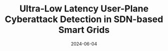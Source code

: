 ---
title: "Ultra-Low Latency User-Plane Cyberattack Detection in SDN-based Smart Grids"
collection: publications
permalink: /publication/2024-eenergy
date: 2024-06-04
venue: 'E-Energy `24: The 15th ACM International Conference on Future and Sustainable Energy Systems'
paperurl: 'https://dl.acm.org/doi/10.1145/3632775.3661995'
link: 'https://dspace.networks.imdea.org/bitstream/handle/20.500.12761/1821/e-Energy24_final.pdf?sequence=3&isAllowed=y'
github: 'https://github.com/nds-group/smart-grid'
citation: 'Aristide Tanyi-Jong Akem, Michele Gucciardo, and Marco Fiore, "Ultra-Low Latency User-Plane Cyberattack Detection in SDN-based Smart Grids," In <i>The 15th ACM International Conference on Future and Sustainable Energy Systems (E-Energy 24), June 04--07, 2024, Singapore, Singapore</i>. ACM, New York, NY, USA 7 Pages. https://doi.org/10.1145/3632775.3661995<i>(Accepted for Publication)</i>.'
---